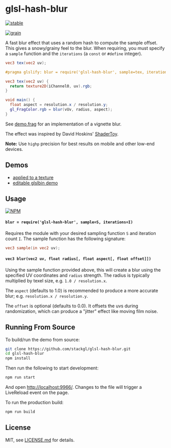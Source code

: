 # glsl-hash-blur

[![stable](http://badges.github.io/stability-badges/dist/stable.svg)](http://github.com/badges/stability-badges)

[![grain](http://i.imgur.com/uTGaC5t.jpg?1)](http://stack.gl/glsl-hash-blur/)

A fast blur effect that uses a random hash to compute the sample offset. This gives a snowy/grainy feel to the blur. When requiring, you must specify a `sample` function and the `iterations` (a `const` or `#define` integer).

```glsl
vec3 tex(vec2 uv);

#pragma glslify: blur = require('glsl-hash-blur', sample=tex, iterations=20)

vec3 tex(vec2 uv) {
  return texture2D(iChannel0, uv).rgb;
}

void main() {
  float aspect = resolution.x / resolution.y;
  gl_FragColor.rgb = blur(vUv, radius, aspect);
}
```

See [demo.frag](demo.frag) for an implementation of a vignette blur.

The effect was inspired by David Hoskins' [ShaderToy](https://www.shadertoy.com/view/XdjSRw).

**Note:** Use `highp` precision for best results on mobile and other low-end devices.

## Demos

- [applied to a texture](http://stack.gl/glsl-hash-blur/) 
- [editable glslbin demo](http://glslb.in/s/c1a93844)

## Usage

[![NPM](https://nodei.co/npm/glsl-hash-blur.png)](https://www.npmjs.com/package/glsl-hash-blur)

#### `blur = require('glsl-hash-blur', sample=S, iterations=I)`

Requires the module with your desired sampling function `S` and iteration count `I`. The sample function has the following signature:

```glsl
vec3 sample(in vec2 uv);
```

#### `vec3 blur(vec2 uv, float radius[, float aspect[, float offset]])`

Using the sample function provided above, this will create a blur using the specified UV coordinates and `radius` strength. The radius is typically multiplied by texel size, e.g. `1.0 / resolution.x`. 

The `aspect` (defaults to 1.0) is recommended to produce a more accurate blur; e.g. `resolution.x / resolution.y`. 

The `offset` is optional (defaults to 0.0). It offsets the uvs during randomization, which can produce a "jitter" effect like moving film noise. 

## Running From Source

To build/run the demo from source: 

```sh
git clone https://github.com/stackgl/glsl-hash-blur.git
cd glsl-hash-blur
npm install
```

Then run the following to start development:

```sh
npm run start
```

And open [http://localhost:9966/](). Changes to the file will trigger a LiveReload event on the page.

To run the production build:

```sh
npm run build
```

## License

MIT, see [LICENSE.md](http://github.com/stackgl/glsl-hash-blur/blob/master/LICENSE.md) for details.
